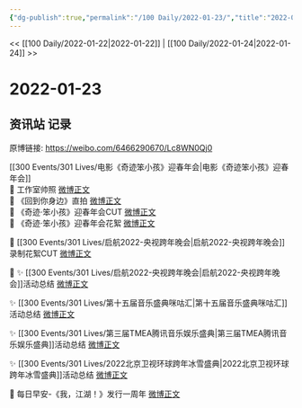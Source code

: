 ```yaml
---
{"dg-publish":true,"permalink":"/100 Daily/2022-01-23/","title":"2022-01-23","created":"2022-12-22T16:22:00.000+08:00","updated":"2023-04-11T12:43:43.804+08:00"}
---
```



<< [[100 Daily/2022-01-22\|2022-01-22]] | [[100 Daily/2022-01-24\|2022-01-24]] >>

# 2022-01-23

## 资讯站 记录

原博链接: https://weibo.com/6466290670/Lc8WN0Qj0

[[300 Events/301 Lives/电影《奇迹笨小孩》迎春年会\|电影《奇迹笨小孩》迎春年会]]  
💫 工作室帅照 [微博正文](https://m.weibo.cn/6466290670/4728783019973133)  
💫 《回到你身边》直拍 [微博正文](https://m.weibo.cn/6466290670/4728772152001392)  
💫 《奇迹·笨小孩》迎春年会CUT [微博正文](https://m.weibo.cn/6466290670/4728937311374652)  
💫 《奇迹·笨小孩》迎春年会花絮 [微博正文](https://m.weibo.cn/6466290670/4728771406729272)

💫 [[300 Events/301 Lives/启航2022-央视跨年晚会\|启航2022-央视跨年晚会]]录制花絮CUT [微博正文](https://m.weibo.cn/6466290670/4728813131663497)

💫 
✨ [[300 Events/301 Lives/启航2022-央视跨年晚会\|启航2022-央视跨年晚会]]活动总结 [微博正文](https://m.weibo.cn/6466290670/4728820336954726)

✨ [[300 Events/301 Lives/第十五届音乐盛典咪咕汇\|第十五届音乐盛典咪咕汇]]活动总结 [微博正文](https://m.weibo.cn/6466290670/4728816779397703)

✨ [[300 Events/301 Lives/第三届TMEA腾讯音乐娱乐盛典\|第三届TMEA腾讯音乐娱乐盛典]]活动总结 [微博正文](https://m.weibo.cn/6466290670/4728730259556463)

✨ [[300 Events/301 Lives/2022北京卫视环球跨年冰雪盛典\|2022北京卫视环球跨年冰雪盛典]]活动总结 [微博正文](https://m.weibo.cn/6466290670/4728913656023046)

💫 每日早安-《我，江湖！》发行一周年 [微博正文](https://m.weibo.cn/6466290670/4728716716411678)
